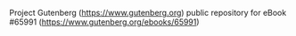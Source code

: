Project Gutenberg (https://www.gutenberg.org) public repository for
eBook #65991 (https://www.gutenberg.org/ebooks/65991)
